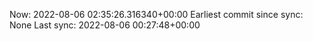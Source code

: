 Now: 2022-08-06 02:35:26.316340+00:00 Earliest commit since sync: None Last sync: 2022-08-06 00:27:48+00:00
